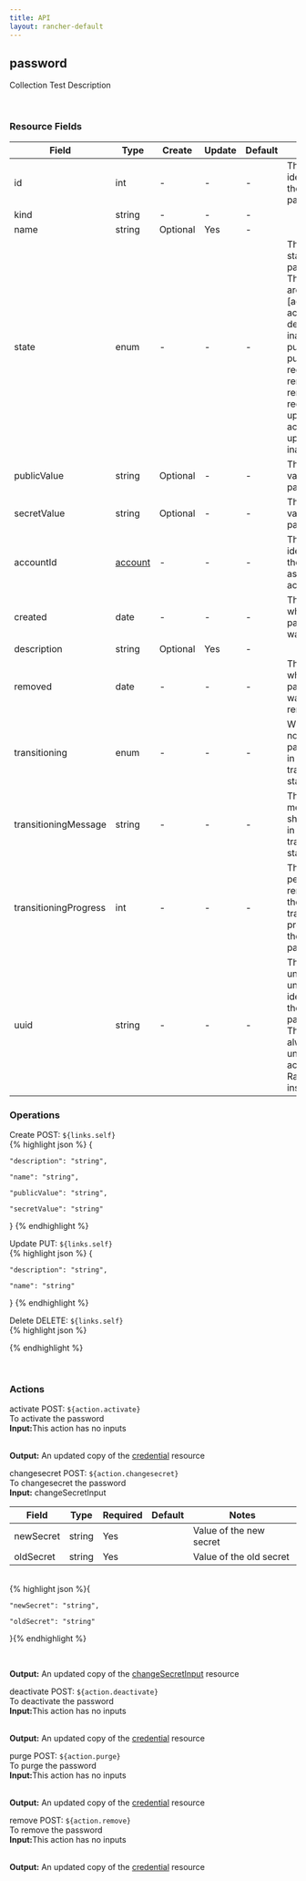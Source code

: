 ```yaml
---
title: API
layout: rancher-default
---
```


## password

Collection Test Description

​
### Resource Fields

Field | Type | Create | Update | Default | Notes
---|---|---|---|---|---
id | int | - | - | - | The unique identifier for the password
kind | string | - | - | - | 
name | string | Optional | Yes | - | 
state | enum | - | - | - | The current state of the password. The options are [activating, active, deactivating, inactive, purged, purging, registering, removed, removing, requested, updating-active, updating-inactive].
publicValue | string | Optional | - | - | The public value of the password
secretValue | string | Optional | - | - | The secret value of the password
accountId | [account]({{site.baseurl}}/rancher/api/account/) | - | - | - | The unique identifier for the associated account
created | date | - | - | - | The date of when the password was created.
description | string | Optional | Yes | - | 
removed | date | - | - | - | The date of when the password was removed
transitioning | enum | - | - | - | Whether or not the password is in a transitioning state
transitioningMessage | string | - | - | - | The message to show while in a transitioning state
transitioningProgress | int | - | - | - | The percentage remaining in the transitioning process of the password
uuid | string | - | - | - | The universally unique identifier for the password. This will always be unique across Rancher installations.





### Operations



<span class="action">
<span class="header">
Create
<span class="headerright">POST:  <code>${links.self}</code></span>
</span>
<div class="action-contents">
{% highlight json %} 
{

	"description": "string",

	"name": "string",

	"publicValue": "string",

	"secretValue": "string"

} 
{% endhighlight %}
</div>
</span>













<span class="action">
<span class="header">
Update
<span class="headerright">PUT:  <code>${links.self}</code></span>
</span>
<div class="action-contents">
{% highlight json %} 
{

	"description": "string",

	"name": "string"

} 
{% endhighlight %}
</div>
</span>







<span class="action">
<span class="header">
Delete
<span class="headerright">DELETE:  <code>${links.self}</code></span>
</span>
<div class="action-contents">
{% highlight json %} 
 
{% endhighlight %}
</div>
</span>






​
### Actions

<span class="action">
<span class="header">
activate
<span class="headerright">POST:  <code>${action.activate}</code></span>
</span>
<div class="action-contents">
To activate the password
<br>

<span class="input">
<strong>Input:</strong>This action has no inputs
<br>

<br>
</span>

<span class="output"><strong>Output:</strong> An updated copy of the <a href="/rancher/api/credential/">credential</a> resource
</span>
</div>
</span>
</span>
</span>

<span class="action">
<span class="header">
changesecret
<span class="headerright">POST:  <code>${action.changesecret}</code></span>
</span>
<div class="action-contents">
To changesecret the password
<br>

<span class="input">
<strong>Input:</strong>​​​ changeSecretInput


Field | Type | Required | Default | Notes
---|---|---|---|---
newSecret | string | Yes | <no value> | Value of the new secret
oldSecret | string | Yes | <no value> | Value of the old secret


<br>
{% highlight json %}{

	"newSecret": "string",

	"oldSecret": "string"

}{% endhighlight %}

<br>
</span>

<span class="output"><strong>Output:</strong> An updated copy of the <a href="/rancher/api/changeSecretInput/">changeSecretInput</a> resource
</span>
</div>
</span>
</span>
</span>

<span class="action">
<span class="header">
deactivate
<span class="headerright">POST:  <code>${action.deactivate}</code></span>
</span>
<div class="action-contents">
To deactivate the password
<br>

<span class="input">
<strong>Input:</strong>This action has no inputs
<br>

<br>
</span>

<span class="output"><strong>Output:</strong> An updated copy of the <a href="/rancher/api/credential/">credential</a> resource
</span>
</div>
</span>
</span>
</span>

<span class="action">
<span class="header">
purge
<span class="headerright">POST:  <code>${action.purge}</code></span>
</span>
<div class="action-contents">
To purge the password
<br>

<span class="input">
<strong>Input:</strong>This action has no inputs
<br>

<br>
</span>

<span class="output"><strong>Output:</strong> An updated copy of the <a href="/rancher/api/credential/">credential</a> resource
</span>
</div>
</span>
</span>
</span>

<span class="action">
<span class="header">
remove
<span class="headerright">POST:  <code>${action.remove}</code></span>
</span>
<div class="action-contents">
To remove the password
<br>

<span class="input">
<strong>Input:</strong>This action has no inputs
<br>

<br>
</span>

<span class="output"><strong>Output:</strong> An updated copy of the <a href="/rancher/api/credential/">credential</a> resource
</span>
</div>
</span>
</span>
</span>

